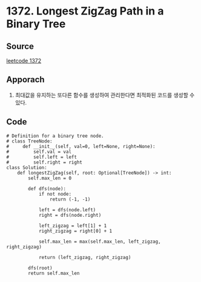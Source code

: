 # 1372. Longest ZigZag Path in a Binary Tree

## Source
[leetcode 1372](https://leetcode.com/problems/longest-zigzag-path-in-a-binary-tree/description/?envType=study-plan-v2&envId=leetcode-75)

## Apporach
1. 최대값을 유지하는 또다른 함수를 생성하여 관리한다면 최적화된 코드를 생성할 수 있다.

## Code
    # Definition for a binary tree node.
    # class TreeNode:
    #     def __init__(self, val=0, left=None, right=None):
    #         self.val = val
    #         self.left = left
    #         self.right = right
    class Solution:
        def longestZigZag(self, root: Optional[TreeNode]) -> int:
            self.max_len = 0

            def dfs(node):
                if not node:
                    return (-1, -1)

                left = dfs(node.left)
                right = dfs(node.right)

                left_zigzag = left[1] + 1
                right_zigzag = right[0] + 1

                self.max_len = max(self.max_len, left_zigzag, right_zigzag)

                return (left_zigzag, right_zigzag)

            dfs(root)
            return self.max_len



